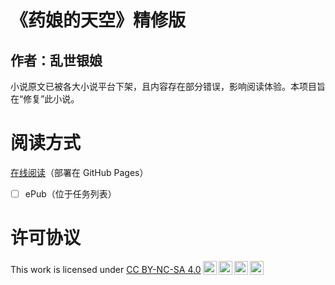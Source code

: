 # 《药娘的天空》精修版
## 作者：乱世银娘
小说原文已被各大小说平台下架，且内容存在部分错误，影响阅读体验。本项目旨在“修复”此小说。
# 阅读方式
[在线阅读](https://yndtk.github.io/YaoNiangDeTianKong-Fix)（部署在 GitHub Pages）
- [ ] ePub（位于任务列表）
# 许可协议
<p xmlns:cc="http://creativecommons.org/ns#" >This work is licensed under <a href="http://creativecommons.org/licenses/by-nc-sa/4.0/?ref=chooser-v1" target="_blank" rel="license noopener noreferrer" style="display:inline-block;">CC BY-NC-SA 4.0<img style="height:22px!important;margin-left:3px;vertical-align:text-bottom;" src="https://mirrors.creativecommons.org/presskit/icons/cc.svg?ref=chooser-v1"><img style="height:22px!important;margin-left:3px;vertical-align:text-bottom;" src="https://mirrors.creativecommons.org/presskit/icons/by.svg?ref=chooser-v1"><img style="height:22px!important;margin-left:3px;vertical-align:text-bottom;" src="https://mirrors.creativecommons.org/presskit/icons/nc.svg?ref=chooser-v1"><img style="height:22px!important;margin-left:3px;vertical-align:text-bottom;" src="https://mirrors.creativecommons.org/presskit/icons/sa.svg?ref=chooser-v1"></a></p>